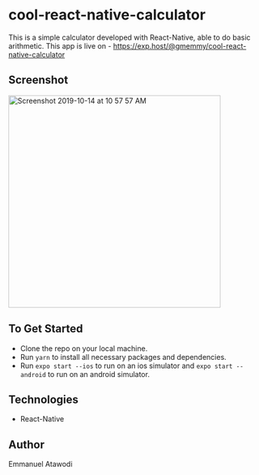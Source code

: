 # cool-react-native-calculator
This is a simple calculator developed with React-Native, able to do basic arithmetic.
This app is live on - https://exp.host/@gmemmy/cool-react-native-calculator

## Screenshot
<img width="419" alt="Screenshot 2019-10-14 at 10 57 57 AM" src="https://user-images.githubusercontent.com/36506774/66743351-9c269480-ee71-11e9-8475-e41860ecdccb.png">

## To Get Started
* Clone the repo on your local machine.
* Run `yarn` to install all necessary packages and dependencies.
* Run `expo start --ios` to run on an ios simulator and `expo start --android` to run on an android simulator.

## Technologies
* React-Native

## Author
Emmanuel Atawodi
